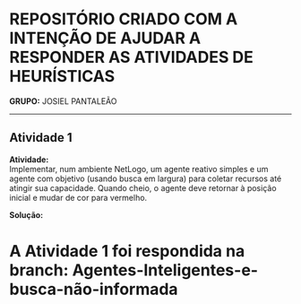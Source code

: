 # REPOSITÓRIO CRIADO COM A INTENÇÃO DE AJUDAR A RESPONDER AS ATIVIDADES DE HEURÍSTICAS

**GRUPO:** JOSIEL PANTALEÃO

---

## Atividade 1

**Atividade:**  
Implementar, num ambiente NetLogo, um agente reativo simples e um agente com objetivo (usando busca em largura) para coletar recursos até atingir sua capacidade. Quando cheio, o agente deve retornar à posição inicial e mudar de cor para vermelho.

**Solução:**  
# A Atividade 1 foi respondida na branch: **Agentes-Inteligentes-e-busca-não-informada**
